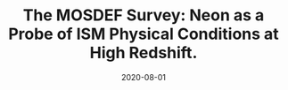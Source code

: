 ---
title: "The MOSDEF Survey: Neon as a Probe of ISM Physical Conditions at High Redshift."
collection: publications
excerpt: #
date: 2020-08-01
venue: The Astrophysical Journal Letters
paperurl: #
citation: #
authors: <u>Jeong, M.</u>, Shapley, A. E., Sanders, …, and Barro, G.
category: manuscripts
---